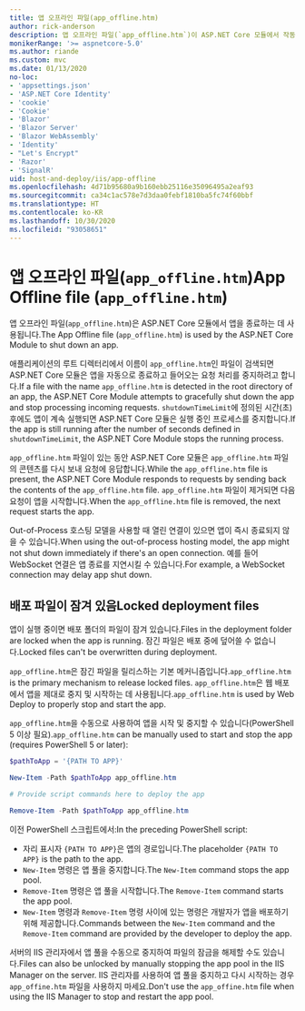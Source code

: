 ```yaml
---
title: 앱 오프라인 파일(app_offline.htm)
author: rick-anderson
description: 앱 오프라인 파일(`app_offline.htm`)이 ASP.NET Core 모듈에서 작동하는 방식을 알아봅니다.
monikerRange: '>= aspnetcore-5.0'
ms.author: riande
ms.custom: mvc
ms.date: 01/13/2020
no-loc:
- 'appsettings.json'
- 'ASP.NET Core Identity'
- 'cookie'
- 'Cookie'
- 'Blazor'
- 'Blazor Server'
- 'Blazor WebAssembly'
- 'Identity'
- "Let's Encrypt"
- 'Razor'
- 'SignalR'
uid: host-and-deploy/iis/app-offline
ms.openlocfilehash: 4d71b95680a9b160ebb25116e35096495a2eaf93
ms.sourcegitcommit: ca34c1ac578e7d3daa0febf1810ba5fc74f60bbf
ms.translationtype: HT
ms.contentlocale: ko-KR
ms.lasthandoff: 10/30/2020
ms.locfileid: "93058651"
---
```

# <a name="app-offline-file-app_offlinehtm"></a><span data-ttu-id="f7232-103">앱 오프라인 파일(`app_offline.htm`)</span><span class="sxs-lookup"><span data-stu-id="f7232-103">App Offline file (`app_offline.htm`)</span></span>

<span data-ttu-id="f7232-104">앱 오프라인 파일(`app_offline.htm`)은 ASP.NET Core 모듈에서 앱을 종료하는 데 사용됩니다.</span><span class="sxs-lookup"><span data-stu-id="f7232-104">The App Offline file (`app_offline.htm`) is used by the ASP.NET Core Module to shut down an app.</span></span>

<span data-ttu-id="f7232-105">애플리케이션의 루트 디렉터리에서 이름이 `app_offline.htm`인 파일이 검색되면 ASP.NET Core 모듈은 앱을 자동으로 종료하고 들어오는 요청 처리를 중지하려고 합니다.</span><span class="sxs-lookup"><span data-stu-id="f7232-105">If a file with the name `app_offline.htm` is detected in the root directory of an app, the ASP.NET Core Module attempts to gracefully shut down the app and stop processing incoming requests.</span></span> <span data-ttu-id="f7232-106">`shutdownTimeLimit`에 정의된 시간(초) 후에도 앱이 계속 실행되면 ASP.NET Core 모듈은 실행 중인 프로세스를 중지합니다.</span><span class="sxs-lookup"><span data-stu-id="f7232-106">If the app is still running after the number of seconds defined in `shutdownTimeLimit`, the ASP.NET Core Module stops the running process.</span></span>

<span data-ttu-id="f7232-107">`app_offline.htm` 파일이 있는 동안 ASP.NET Core 모듈은 `app_offline.htm` 파일의 콘텐츠를 다시 보내 요청에 응답합니다.</span><span class="sxs-lookup"><span data-stu-id="f7232-107">While the `app_offline.htm` file is present, the ASP.NET Core Module responds to requests by sending back the contents of the `app_offline.htm` file.</span></span> <span data-ttu-id="f7232-108">`app_offline.htm` 파일이 제거되면 다음 요청이 앱을 시작합니다.</span><span class="sxs-lookup"><span data-stu-id="f7232-108">When the `app_offline.htm` file is removed, the next request starts the app.</span></span>

<span data-ttu-id="f7232-109">Out-of-Process 호스팅 모델을 사용할 때 열린 연결이 있으면 앱이 즉시 종료되지 않을 수 있습니다.</span><span class="sxs-lookup"><span data-stu-id="f7232-109">When using the out-of-process hosting model, the app might not shut down immediately if there's an open connection.</span></span> <span data-ttu-id="f7232-110">예를 들어 WebSocket 연결은 앱 종료를 지연시킬 수 있습니다.</span><span class="sxs-lookup"><span data-stu-id="f7232-110">For example, a WebSocket connection may delay app shut down.</span></span>

## <a name="locked-deployment-files"></a><span data-ttu-id="f7232-111">배포 파일이 잠겨 있음</span><span class="sxs-lookup"><span data-stu-id="f7232-111">Locked deployment files</span></span>

<span data-ttu-id="f7232-112">앱이 실행 중이면 배포 폴더의 파일이 잠겨 있습니다.</span><span class="sxs-lookup"><span data-stu-id="f7232-112">Files in the deployment folder are locked when the app is running.</span></span> <span data-ttu-id="f7232-113">잠긴 파일은 배포 중에 덮어쓸 수 없습니다.</span><span class="sxs-lookup"><span data-stu-id="f7232-113">Locked files can't be overwritten during deployment.</span></span>

<span data-ttu-id="f7232-114">`app_offline.htm`은 잠긴 파일을 릴리스하는 기본 메커니즘입니다.</span><span class="sxs-lookup"><span data-stu-id="f7232-114">`app_offline.htm` is the primary mechanism to release locked files.</span></span> <span data-ttu-id="f7232-115">`app_offline.htm`은 웹 배포에서 앱을 제대로 중지 및 시작하는 데 사용됩니다.</span><span class="sxs-lookup"><span data-stu-id="f7232-115">`app_offline.htm` is used by Web Deploy to properly stop and start the app.</span></span>

<span data-ttu-id="f7232-116">`app_offline.htm`을 수동으로 사용하여 앱을 시작 및 중지할 수 있습니다(PowerShell 5 이상 필요).</span><span class="sxs-lookup"><span data-stu-id="f7232-116">`app_offline.htm` can be manually used to start and stop the app (requires PowerShell 5 or later):</span></span>

```powershell
$pathToApp = '{PATH TO APP}'

New-Item -Path $pathToApp app_offline.htm

# Provide script commands here to deploy the app

Remove-Item -Path $pathToApp app_offline.htm
```

<span data-ttu-id="f7232-117">이전 PowerShell 스크립트에서:</span><span class="sxs-lookup"><span data-stu-id="f7232-117">In the preceding PowerShell script:</span></span>

* <span data-ttu-id="f7232-118">자리 표시자 `{PATH TO APP}`은 앱의 경로입니다.</span><span class="sxs-lookup"><span data-stu-id="f7232-118">The placeholder `{PATH TO APP}` is the path to the app.</span></span>
* <span data-ttu-id="f7232-119">`New-Item` 명령은 앱 풀을 중지합니다.</span><span class="sxs-lookup"><span data-stu-id="f7232-119">The `New-Item` command stops the app pool.</span></span>
* <span data-ttu-id="f7232-120">`Remove-Item` 명령은 앱 풀을 시작합니다.</span><span class="sxs-lookup"><span data-stu-id="f7232-120">The `Remove-Item` command starts the app pool.</span></span>
* <span data-ttu-id="f7232-121">`New-Item` 명령과 `Remove-Item` 명령 사이에 있는 명령은 개발자가 앱을 배포하기 위해 제공합니다.</span><span class="sxs-lookup"><span data-stu-id="f7232-121">Commands between the `New-Item` command and the `Remove-Item` command are provided by the developer to deploy the app.</span></span>

<span data-ttu-id="f7232-122">서버의 IIS 관리자에서 앱 풀을 수동으로 중지하여 파일의 잠금을 해제할 수도 있습니다.</span><span class="sxs-lookup"><span data-stu-id="f7232-122">Files can also be unlocked by manually stopping the app pool in the IIS Manager on the server.</span></span> <span data-ttu-id="f7232-123">IIS 관리자를 사용하여 앱 풀을 중지하고 다시 시작하는 경우 `app_offine.htm` 파일을 사용하지 마세요.</span><span class="sxs-lookup"><span data-stu-id="f7232-123">Don't use the `app_offine.htm` file when using the IIS Manager to stop and restart the app pool.</span></span>
